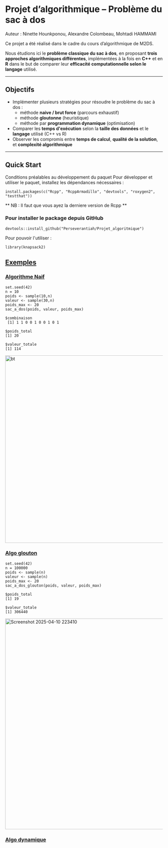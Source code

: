 # Projet d’algorithmique – Problème du sac à dos 
Auteur : Ninette Hounkponou, Alexandre Colombeau, Mohtadi HAMMAMI

Ce projet a été réalisé dans le cadre du cours d’algorithmique de M2DS.

Nous étudions ici le **problème classique du sac à dos**, en proposant **trois approches algorithmiques différentes**, implémentées à la fois en **C++** et en **R** dans le but de comparer leur **efficacité computationnelle selon le langage** utilisé.

---

##  Objectifs

- Implémenter plusieurs stratégies pour résoudre le problème du sac à dos :
  - méthode **naive / brut force** (parcours exhaustif)
  - méthode **gloutonne** (heuristique)
  - méthode par **programmation dynamique** (optimisation)
- Comparer les **temps d'exécution** selon la **taille des données** et le **langage** utilisé (C++ vs R)
- Observer les compromis entre **temps de calcul**, **qualité de la solution**, et **complexité algorithmique**

---

## Quick Start
Conditions préalables au développement du paquet
Pour développer et utiliser le paquet, installez les dépendances nécessaires :

```install.packages(c("Rcpp", "RcppArmadillo", "devtools", "roxygen2", "testthat"))```

** NB : Il faut que vous ayez la derniere version de Rcpp **

### Pour installer le package depuis GitHub
```devtools::install_github("Perseverantiah/Projet_algoritmique")```

Pour pouvoir l'utiliser :

```library(knapsack2)```


## [Exemples ](#-exemples)
### [Algorithme Naif](#-algo) 




```{r exemple_naif}
set.seed(42)
n = 10
poids <- sample(10,n)
valeur <- sample(30,n)
poids_max <- 20
sac_a_dos(poids, valeur, poids_max)
```

```
$combinaison
 [1] 1 1 0 0 1 0 0 1 0 1

$poids_total
[1] 20

$valeur_totale
[1] 114

```

<img width="598" alt="bt" src="https://github.com/user-attachments/assets/103565ee-2e24-4b75-8d9b-c4c48d399043" />


### [Algo glouton](#glouton)


```{r exemple_glouton}
set.seed(42)
n = 100000
poids <- sample(n)
valeur <- sample(n)
poids_max <- 20
sac_a_dos_glouton(poids, valeur, poids_max)
```

```
$poids_total
[1] 19

$valeur_totale
[1] 306440
```
<img width="672" alt="Screenshot 2025-04-10 223410" src="https://github.com/user-attachments/assets/65f583bb-7e13-4c8c-9ee4-e03c6c43d2b1" />


### [Algo dynamique](#dyn)
